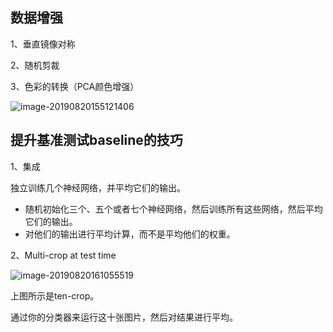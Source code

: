 ## 数据增强

1、垂直镜像对称

2、随机剪裁

3、色彩的转换（PCA颜色增强）

![image-20190820155121406](http://blogpicturekoko.oss-cn-beijing.aliyuncs.com/blog/2020-02-29-053354.jpg)

## 提升基准测试baseline的技巧

1、集成

独立训练几个神经网络，并平均它们的输出。

- 随机初始化三个、五个或者七个神经网络，然后训练所有这些网络，然后平均它们的输出。
- 对他们的输出进行平均计算，而不是平均他们的权重。

2、Multi-crop at test time

![image-20190820161055519](http://blogpicturekoko.oss-cn-beijing.aliyuncs.com/blog/2020-02-29-053431.jpg)

上图所示是ten-crop。

通过你的分类器来运行这十张图片，然后对结果进行平均。